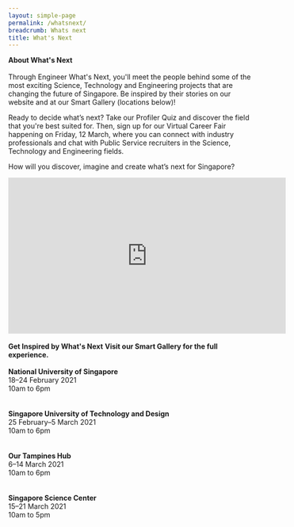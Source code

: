 ```yaml
---
layout: simple-page
permalink: /whatsnext/
breadcrumb: Whats next
title: What's Next
---
```


<b>About What's Next</b>
<br>
<br>
Through Engineer What's Next, you'll meet the people behind some of the most exciting Science, Technology and Engineering projects that are changing the future of Singapore. Be inspired by their stories on our website and at our Smart Gallery (locations below)! 

Ready to decide what’s next? Take our Profiler Quiz and discover the field that you're best suited for. Then, sign up for our Virtual Career Fair happening on Friday, 12 March, where you can connect with industry professionals and chat with Public Service recruiters in the Science, Technology and Engineering fields.

How will you discover, imagine and create what’s next for Singapore?
<br>
<div class="bp-youtube">
<iframe width="560" height="315" src="https://www.youtube.com/embed/wXiouZalD68" frameborder="0" allow="accelerometer; autoplay; encrypted-media; gyroscope; picture-in-picture" allowfullscreen></iframe>
</div>
<br>
<b>Get Inspired by What's Next</b>
<b>Visit our Smart Gallery for the full experience.</b>
<br>
<br>
<b>National University of Singapore</b>
<br>
18–24 February 2021
<br>
10am to 6pm
<br>
<br>
<br>
<b>Singapore University of Technology and Design</b>
<br>
25 February–5 March 2021
<br>
10am to 6pm
<br>
<br>
<br>
<b>Our Tampines Hub</b>
<br>
6–14 March 2021
<br>
10am to 6pm
<br>
<br>
<br>
<b>Singapore Science Center</b>
<br>
15–21 March 2021
<br>
10am to 5pm
<br>
<br>
<br>
